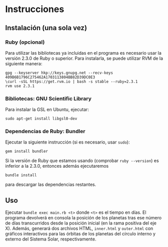 # Instrucciones

## Instalación (una sola vez)

### Ruby (opcional)

Para utilizar las bibliotecas ya incluidas en el programa es necesario usar la versión 2.3.0 de Ruby o superior. Para instalarla, se puede utilizar RVM de la siguiente manera:

```
gpg --keyserver hkp://keys.gnupg.net --recv-keys 409B6B1796C275462A1703113804BB82D39DC0E3
\curl -sSL https://get.rvm.io | bash -s stable --ruby=2.3.1
rvm use 2.3.1
```

### Bibliotecas: GNU Scientific Library

Para instalar la GSL en Ubuntu, ejecutar:

```
sudo apt-get install libgsl0-dev
```

### Dependencias de Ruby: Bundler

Ejecutar la siguiente instrucción (si es necesario, usar `sudo`):

```
gem install bundler
```

Si la versión de Ruby que estamos usando (comprobar `ruby --version`) es inferior a la 2.3.0, entonces además ejecutaremos

```
bundle install
```

para descargar las dependencias restantes.

## Uso

Ejecutar `bundle exec main.rb <t>` donde `<t>` es el tiempo en días. El programa
devolverá en consola la posición de los planetas tras ese número de días 
transcurridos desde la posición inicial (en la rama positiva del eje X). Además, 
generará dos archivos HTML, `inner.html` y `outer.html` con gráficos 
interactivos para las órbitas de los planetas del círculo interno y externo del 
Sistema Solar, respectivamente.
